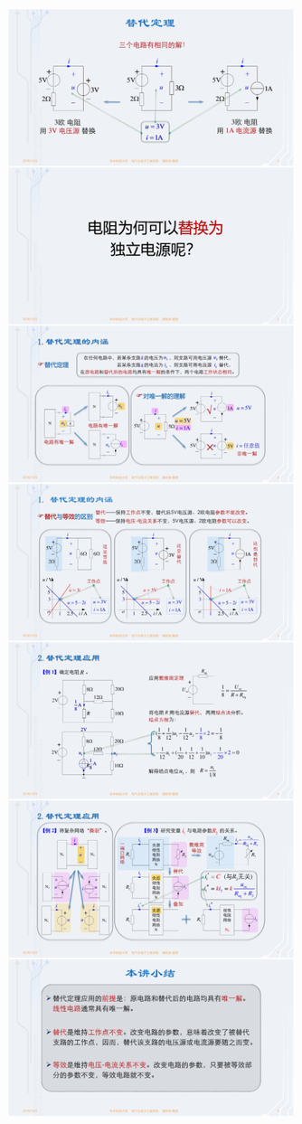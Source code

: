 ﻿<div><img src = "./images/4-2替代定理-图片-1.jpg"></div>
<div><img src = "./images/4-2替代定理-图片-2.jpg"></div>
<div><img src = "./images/4-2替代定理-图片-3.jpg"></div>
<div><img src = "./images/4-2替代定理-图片-4.jpg"></div>
<div><img src = "./images/4-2替代定理-图片-5.jpg"></div>
<div><img src = "./images/4-2替代定理-图片-6.jpg"></div>
<div><img src = "./images/4-2替代定理-图片-7.jpg"></div>
